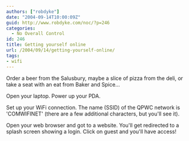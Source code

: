 ```yaml
---
authors: ["robdyke"]
date: "2004-09-14T10:00:09Z"
guid: http://www.robdyke.com/noc/?p=246
categories:
  - No Overall Control
id: 246
title: Getting yourself online
url: /2004/09/14/getting-yourself-online/
tags:
- wifi
---
```

Order a beer from the Salusbury, maybe a slice of pizza from the deli, or take a seat with an eat from Baker and Spice...

Open your laptop. Power up your PDA.

Set up your WiFi connection. The name (SSID) of the QPWC network is 'COMWIFINET' (there are a few additional characters, but you'll see it).

Open your web browser and got to a website. You'll get redirected to a splash screen showing a login. Click on guest and you'll have access!